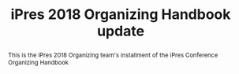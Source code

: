 ---
abstract: This is the iPres 2018 Organizing team's installment of the iPres Conference
  Organizing Handbook
creators:
- McGovern, Nance
date: null
document_url: https://services.phaidra.univie.ac.at/api/object/o:923680/download
grand_parent: iPRES
institutions:
- University of Vienna
keywords:
- boston
landing_page_url: https://phaidra.univie.ac.at/o:923680
language: eng
layout: publication
license: CC BY 4.0 International
notes_url: null
parent: iPRES 2018
publication_type: paper
size: 291853
slides_url: null
source_name: iPRES
title: iPres 2018 Organizing Handbook update
year: 2018
---